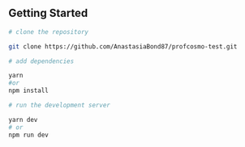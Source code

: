 ## Getting Started

```bash
# clone the repository

git clone https://github.com/AnastasiaBond87/profcosmo-test.git

```

```bash
# add dependencies

yarn
#or
npm install
```

```bash
# run the development server

yarn dev
# or
npm run dev
```
